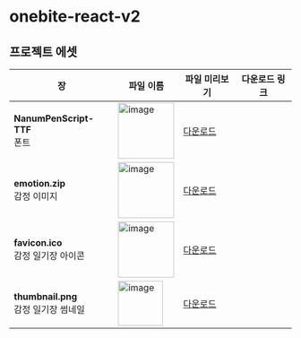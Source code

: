 # onebite-react-v2


## 프로젝트 에셋
|  장  | 파일 이름 | 파일 미리보기 | 다운로드 링크 |
|---|---|---|---|
| **NanumPenScript-TTF**<br/>폰트 | <img height="100" alt="image" src="https://github.com/winterlood/onebite-react-v2/assets/46296754/b6ff9086-8eb9-4c25-806a-1a202b940a08"> | [다운로드](https://drive.google.com/file/d/1vtYmWGD9wvZUARTgoKTVu6dmktj3VWeL/view?usp=sharing) |
| **emotion.zip**<br/>감정 이미지 | <img height="100" alt="image" src="https://user-images.githubusercontent.com/46296754/170852664-b14de88b-7167-4614-a658-a5410747801d.png"> | [다운로드](https://drive.google.com/file/d/14H3xY08Fn_Nl0JIm0BJHYFGYl_egJfq_/view?usp=sharing) |
| **favicon.ico**<br/> 감정 일기장 아이콘 | <img height="100" alt="image" src="https://github.com/winterlood/onebite-react-v2/assets/46296754/030482bb-1824-43c6-9842-cb057b84de3b"> | [다운로드](https://drive.google.com/file/d/1dYsPn-O4JxyL25fF7CiAQfOv9zdkB3o2/view?usp=sharing) |
| **thumbnail.png**<br/>감정 일기장 썸네일 | <img height="80" alt="image" src="https://user-images.githubusercontent.com/46296754/208675233-9e028888-6e26-4c22-97d0-7cd15051f4f5.png"/> | [다운로드](https://drive.google.com/file/d/14tDEfiLUEi98tQ7lUtjucuZyEaw-J2Pw/view?usp=sharing) |


